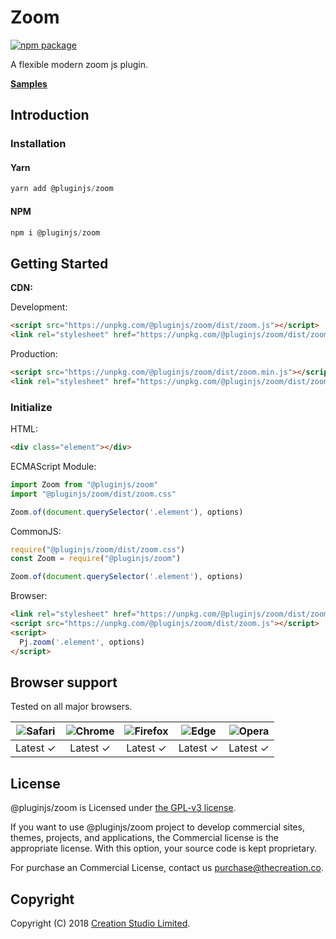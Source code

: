 # Zoom

[![npm package](https://img.shields.io/npm/v/@pluginjs/zoom.svg)](https://www.npmjs.com/package/@pluginjs/zoom)

A flexible modern zoom js plugin.

**[Samples](https://codesandbox.io/s/github/pluginjs/plugin.js/tree/master/modules/zoom/samples)**

## Introduction

### Installation

#### Yarn

```javascript
yarn add @pluginjs/zoom
```

#### NPM

```javascript
npm i @pluginjs/zoom
```

## Getting Started

**CDN:**

Development:

```html
<script src="https://unpkg.com/@pluginjs/zoom/dist/zoom.js"></script>
<link rel="stylesheet" href="https://unpkg.com/@pluginjs/zoom/dist/zoom.css">
```

Production:

```html
<script src="https://unpkg.com/@pluginjs/zoom/dist/zoom.min.js"></script>
<link rel="stylesheet" href="https://unpkg.com/@pluginjs/zoom/dist/zoom.min.css">
```

### Initialize

HTML:

```html
<div class="element"></div>
```

ECMAScript Module:

```javascript
import Zoom from "@pluginjs/zoom"
import "@pluginjs/zoom/dist/zoom.css"

Zoom.of(document.querySelector('.element'), options)
```

CommonJS:

```javascript
require("@pluginjs/zoom/dist/zoom.css")
const Zoom = require("@pluginjs/zoom")

Zoom.of(document.querySelector('.element'), options)
```

Browser:

```html
<link rel="stylesheet" href="https://unpkg.com/@pluginjs/zoom/dist/zoom.css">
<script src="https://unpkg.com/@pluginjs/zoom/dist/zoom.js"></script>
<script>
  Pj.zoom('.element', options)
</script>
```

## Browser support

Tested on all major browsers.

| <img src="https://raw.githubusercontent.com/alrra/browser-logos/master/src/safari/safari_32x32.png" alt="Safari"> | <img src="https://raw.githubusercontent.com/alrra/browser-logos/master/src/chrome/chrome_32x32.png" alt="Chrome"> | <img src="https://raw.githubusercontent.com/alrra/browser-logos/master/src/firefox/firefox_32x32.png" alt="Firefox"> | <img src="https://raw.githubusercontent.com/alrra/browser-logos/master/src/edge/edge_32x32.png" alt="Edge"> | <img src="https://raw.githubusercontent.com/alrra/browser-logos/master/src/opera/opera_32x32.png" alt="Opera"> |
|:--:|:--:|:--:|:--:|:--:|
| Latest ✓ | Latest ✓ | Latest ✓ | Latest ✓ | Latest ✓ |

## License

@pluginjs/zoom is Licensed under [the GPL-v3 license](LICENSE).

If you want to use @pluginjs/zoom project to develop commercial sites, themes, projects, and applications, the Commercial license is the appropriate license. With this option, your source code is kept proprietary.

For purchase an Commercial License, contact us purchase@thecreation.co.

## Copyright

Copyright (C) 2018 [Creation Studio Limited](creationstudio.com).